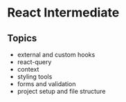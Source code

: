 # React Intermediate

## Topics

- external and custom hooks
- react-query
- context
- styling tools
- forms and validation
- project setup and file structure
